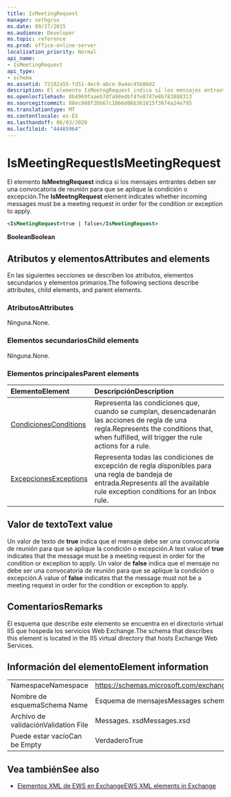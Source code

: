 ```yaml
---
title: IsMeetingRequest
manager: sethgros
ms.date: 09/17/2015
ms.audience: Developer
ms.topic: reference
ms.prod: office-online-server
localization_priority: Normal
api_name:
- IsMeetingRequest
api_type:
- schema
ms.assetid: 72102a55-fd51-4ec9-abce-9a4ec45b86d2
description: El elemento IsMeetngRequest indica si los mensajes entrantes deben ser una convocatoria de reunión para que se aplique la condición o excepción.
ms.openlocfilehash: 8b4969faaeb7dfa98edbf4fe8747e8b783808313
ms.sourcegitcommit: 88ec988f2bb67c1866d06b361615f3674a24e795
ms.translationtype: MT
ms.contentlocale: es-ES
ms.lasthandoff: 06/03/2020
ms.locfileid: "44465964"
---
```

# <a name="ismeetingrequest"></a><span data-ttu-id="6ea62-103">IsMeetingRequest</span><span class="sxs-lookup"><span data-stu-id="6ea62-103">IsMeetingRequest</span></span>

<span data-ttu-id="6ea62-104">El elemento **IsMeetngRequest** indica si los mensajes entrantes deben ser una convocatoria de reunión para que se aplique la condición o excepción.</span><span class="sxs-lookup"><span data-stu-id="6ea62-104">The **IsMeetngRequest** element indicates whether incoming messages must be a meeting request in order for the condition or exception to apply.</span></span> 
  
```XML
<IsMeetingRequest>true | false</IsMeetingRequest>
```

 <span data-ttu-id="6ea62-105">**Boolean**</span><span class="sxs-lookup"><span data-stu-id="6ea62-105">**Boolean**</span></span>
## <a name="attributes-and-elements"></a><span data-ttu-id="6ea62-106">Atributos y elementos</span><span class="sxs-lookup"><span data-stu-id="6ea62-106">Attributes and elements</span></span>

<span data-ttu-id="6ea62-107">En las siguientes secciones se describen los atributos, elementos secundarios y elementos primarios.</span><span class="sxs-lookup"><span data-stu-id="6ea62-107">The following sections describe attributes, child elements, and parent elements.</span></span>
  
### <a name="attributes"></a><span data-ttu-id="6ea62-108">Atributos</span><span class="sxs-lookup"><span data-stu-id="6ea62-108">Attributes</span></span>

<span data-ttu-id="6ea62-109">Ninguna.</span><span class="sxs-lookup"><span data-stu-id="6ea62-109">None.</span></span>
  
### <a name="child-elements"></a><span data-ttu-id="6ea62-110">Elementos secundarios</span><span class="sxs-lookup"><span data-stu-id="6ea62-110">Child elements</span></span>

<span data-ttu-id="6ea62-111">Ninguna.</span><span class="sxs-lookup"><span data-stu-id="6ea62-111">None.</span></span>
  
### <a name="parent-elements"></a><span data-ttu-id="6ea62-112">Elementos principales</span><span class="sxs-lookup"><span data-stu-id="6ea62-112">Parent elements</span></span>

|<span data-ttu-id="6ea62-113">**Elemento**</span><span class="sxs-lookup"><span data-stu-id="6ea62-113">**Element**</span></span>|<span data-ttu-id="6ea62-114">**Descripción**</span><span class="sxs-lookup"><span data-stu-id="6ea62-114">**Description**</span></span>|
|:-----|:-----|
|[<span data-ttu-id="6ea62-115">Condiciones</span><span class="sxs-lookup"><span data-stu-id="6ea62-115">Conditions</span></span>](conditions.md) <br/> |<span data-ttu-id="6ea62-116">Representa las condiciones que, cuando se cumplan, desencadenarán las acciones de regla de una regla.</span><span class="sxs-lookup"><span data-stu-id="6ea62-116">Represents the conditions that, when fulfilled, will trigger the rule actions for a rule.</span></span>  <br/> |
|[<span data-ttu-id="6ea62-117">Excepciones</span><span class="sxs-lookup"><span data-stu-id="6ea62-117">Exceptions</span></span>](exceptions.md) <br/> |<span data-ttu-id="6ea62-118">Representa todas las condiciones de excepción de regla disponibles para una regla de bandeja de entrada.</span><span class="sxs-lookup"><span data-stu-id="6ea62-118">Represents all the available rule exception conditions for an Inbox rule.</span></span>  <br/> |
   
## <a name="text-value"></a><span data-ttu-id="6ea62-119">Valor de texto</span><span class="sxs-lookup"><span data-stu-id="6ea62-119">Text value</span></span>

<span data-ttu-id="6ea62-120">Un valor de texto de **true** indica que el mensaje debe ser una convocatoria de reunión para que se aplique la condición o excepción.</span><span class="sxs-lookup"><span data-stu-id="6ea62-120">A text value of **true** indicates that the message must be a meeting request in order for the condition or exception to apply.</span></span> <span data-ttu-id="6ea62-121">Un valor de **false** indica que el mensaje no debe ser una convocatoria de reunión para que se aplique la condición o excepción.</span><span class="sxs-lookup"><span data-stu-id="6ea62-121">A value of **false** indicates that the message must not be a meeting request in order for the condition or exception to apply.</span></span> 
  
## <a name="remarks"></a><span data-ttu-id="6ea62-122">Comentarios</span><span class="sxs-lookup"><span data-stu-id="6ea62-122">Remarks</span></span>

<span data-ttu-id="6ea62-123">El esquema que describe este elemento se encuentra en el directorio virtual IIS que hospeda los servicios Web Exchange.</span><span class="sxs-lookup"><span data-stu-id="6ea62-123">The schema that describes this element is located in the IIS virtual directory that hosts Exchange Web Services.</span></span>
  
## <a name="element-information"></a><span data-ttu-id="6ea62-124">Información del elemento</span><span class="sxs-lookup"><span data-stu-id="6ea62-124">Element information</span></span>

|||
|:-----|:-----|
|<span data-ttu-id="6ea62-125">Namespace</span><span class="sxs-lookup"><span data-stu-id="6ea62-125">Namespace</span></span>  <br/> |https://schemas.microsoft.com/exchange/services/2006/messages  <br/> |
|<span data-ttu-id="6ea62-126">Nombre de esquema</span><span class="sxs-lookup"><span data-stu-id="6ea62-126">Schema Name</span></span>  <br/> |<span data-ttu-id="6ea62-127">Esquema de mensajes</span><span class="sxs-lookup"><span data-stu-id="6ea62-127">Messages schema</span></span>  <br/> |
|<span data-ttu-id="6ea62-128">Archivo de validación</span><span class="sxs-lookup"><span data-stu-id="6ea62-128">Validation File</span></span>  <br/> |<span data-ttu-id="6ea62-129">Messages. xsd</span><span class="sxs-lookup"><span data-stu-id="6ea62-129">Messages.xsd</span></span>  <br/> |
|<span data-ttu-id="6ea62-130">Puede estar vacío</span><span class="sxs-lookup"><span data-stu-id="6ea62-130">Can be Empty</span></span>  <br/> |<span data-ttu-id="6ea62-131">Verdadero</span><span class="sxs-lookup"><span data-stu-id="6ea62-131">True</span></span>  <br/> |
   
## <a name="see-also"></a><span data-ttu-id="6ea62-132">Vea también</span><span class="sxs-lookup"><span data-stu-id="6ea62-132">See also</span></span>



- [<span data-ttu-id="6ea62-133">Elementos XML de EWS en Exchange</span><span class="sxs-lookup"><span data-stu-id="6ea62-133">EWS XML elements in Exchange</span></span>](ews-xml-elements-in-exchange.md)

